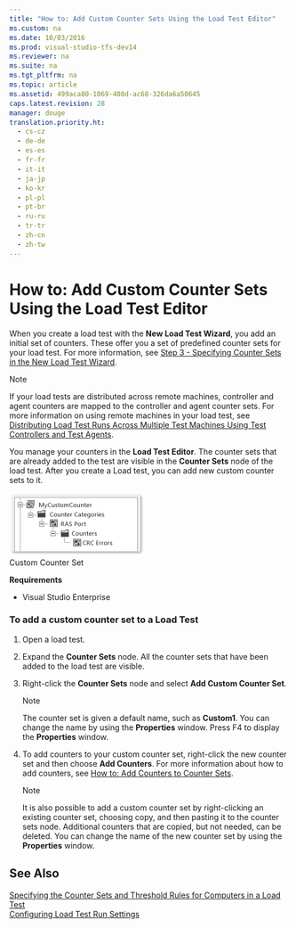```yaml
---
title: "How to: Add Custom Counter Sets Using the Load Test Editor"
ms.custom: na
ms.date: 10/03/2016
ms.prod: visual-studio-tfs-dev14
ms.reviewer: na
ms.suite: na
ms.tgt_pltfrm: na
ms.topic: article
ms.assetid: 499aca80-1069-408d-ac68-326da6a50645
caps.latest.revision: 28
manager: douge
translation.priority.ht: 
  - cs-cz
  - de-de
  - es-es
  - fr-fr
  - it-it
  - ja-jp
  - ko-kr
  - pl-pl
  - pt-br
  - ru-ru
  - tr-tr
  - zh-cn
  - zh-tw
---
```

# How to: Add Custom Counter Sets Using the Load Test Editor
When you create a load test with the **New Load Test Wizard**, you add an initial set of counters. These offer you a set of predefined counter sets for your load test. For more information, see [Step 3 - Specifying Counter Sets in the New Load Test Wizard](../Topic/Creating%20load%20tests.md#CreatingLoadTestsUsingWizardStep3).  
  
> [!NOTE]
>  If your load tests are distributed across remote machines, controller and agent counters are mapped to the controller and agent counter sets. For more information on using remote machines in your load test, see [Distributing Load Test Runs Across Multiple Test Machines Using Test Controllers and Test Agents](../dv_TeamTestALM/Distributing-Load-Test-Runs-Across-Multiple-Test-Machines-Using-Test-Controllers-and-Test-Agents.md).  
  
 You manage your counters in the **Load Test Editor**. The counter sets that are already added to the test are visible in the **Counter Sets** node of the load test. After you create a Load test, you can add new custom counter sets to it.  
  
 ![Custom Counter Set](../dv_TeamTestALM/media/LoadTestCustomCounter.png "LoadTestCustomCounter")  
Custom Counter Set  
  
 **Requirements**  
  
-   Visual Studio Enterprise  
  
### To add a custom counter set to a Load Test  
  
1.  Open a load test.  
  
2.  Expand the **Counter Sets** node. All the counter sets that have been added to the load test are visible.  
  
3.  Right-click the **Counter Sets** node and select **Add Custom Counter Set**.  
  
    > [!NOTE]
    >  The counter set is given a default name, such as **Custom1**. You can change the name by using the **Properties** window. Press F4 to display the **Properties** window.  
  
4.  To add counters to your custom counter set, right-click the new counter set and then choose **Add Counters**. For more information about how to add counters, see [How to: Add Counters to Counter Sets](../dv_TeamTestALM/How-to--Add-Counters-to-Counter-Sets-Using-the-Load-Test-Editor.md).  
  
    > [!NOTE]
    >  It is also possible to add a custom counter set by right-clicking an existing counter set, choosing copy, and then pasting it to the counter sets node. Additional counters that are copied, but not needed, can be deleted. You can change the name of the new counter set by using the **Properties** window.  
  
## See Also  
 [Specifying the Counter Sets and Threshold Rules for Computers in a Load Test](../dv_TeamTestALM/Specifying-the-Counter-Sets-and-Threshold-Rules-for-Computers-in-a-Load-Test.md)   
 [Configuring Load Test Run Settings](../dv_TeamTestALM/Configuring-Load-Test-Run-Settings.md)